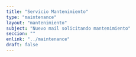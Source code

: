 ```yaml
---
title: "Servicio Mantenimiento"
type: "maintenance"
layout: "mantenimiento"
subject: "Nuevo mail solicitando mantenimiento"
seccion: ""
enlink: "../maintenance"
draft: false
---
```

